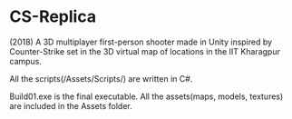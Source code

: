 # CS-Replica
(2018)
A 3D multiplayer first-person shooter made in Unity inspired by Counter-Strike set in the 3D virtual map of locations in the IIT Kharagpur campus.

All the scripts(/Assets/Scripts/) are written in C#.

Build01.exe is the final executable.
All the assets(maps, models, textures) are included in the Assets folder.
